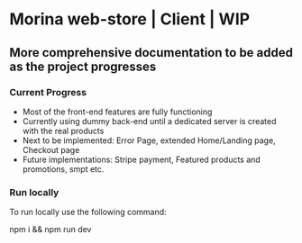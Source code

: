 # Morina web-store | Client | WIP

## More comprehensive documentation to be added as the project progresses

### Current Progress

- Most of the front-end features are fully functioning
- Currently using dummy back-end until a dedicated server is created with the real products
- Next to be implemented: Error Page, extended Home/Landing page, Checkout page
- Future implementations: Stripe payment, Featured products and promotions, smpt etc.

### Run locally

To run locally use the following command:

npm i && npm run dev
